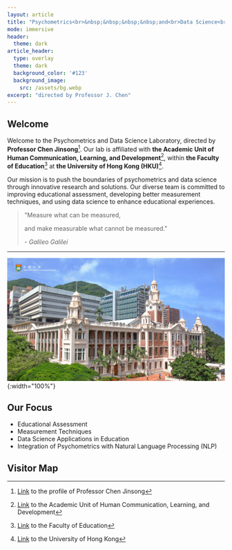 ```yaml
---
layout: article
title: "Psychometrics<br>&nbsp;&nbsp;&nbsp;&nbsp;and<br>Data Science<br>Laboratory"
mode: immersive
header:
  theme: dark
article_header:
  type: overlay
  theme: dark
  background_color: '#123'
  background_image:
    src: /assets/bg.webp
excerpt: "directed by Professor J. Chen"
---
```


## Welcome

Welcome to the Psychometrics and Data Science Laboratory, directed by **Professor Chen Jinsong**[^1]. Our lab is affiliated with **the Academic Unit of Human Communication, Learning, and Development**[^2], within **the Faculty of Education**[^3] at **the University of Hong Kong (HKU)**[^4].

[^1]: [Link](https://psychometrics-ds.github.io/people/chen-jinsong.html) to the profile of Professor Chen Jinsong

[^2]: [Link](https://web.edu.hku.hk/unit/human-communication-learning-and-development) to the Academic Unit of Human Communication, Learning, and Development

[^3]: [Link](https://web.edu.hku.hk/) to the Faculty of Education

[^4]: [Link](https://www.hku.hk/) to the University of Hong Kong

Our mission is to push the boundaries of psychometrics and data science through innovative research and solutions. Our diverse team is committed to improving educational assessment, developing better measurement techniques, and using data science to enhance educational experiences.

> "Measure what can be measured,
>
> and make measurable what cannot be measured."
>
> *- Galileo Galilei*

---------------------------------------

![Image](/assets/main_campus.jpg){:width="100%"}

## Our Focus

- Educational Assessment
- Measurement Techniques
- Data Science Applications in Education
- Integration of Psychometrics with Natural Language Processing (NLP)

## Visitor Map

<script type="text/javascript" id="mapmyvisitors" src="//mapmyvisitors.com/map.js?d=EUClYyiIpYH2Wz9w4-UcoM5u3dpocI_W1Hep9MT-skQ&cl=ffffff&w=a"></script>

<script>
  document.title = "Psychometrics and Data Science Laboratory";
</script>